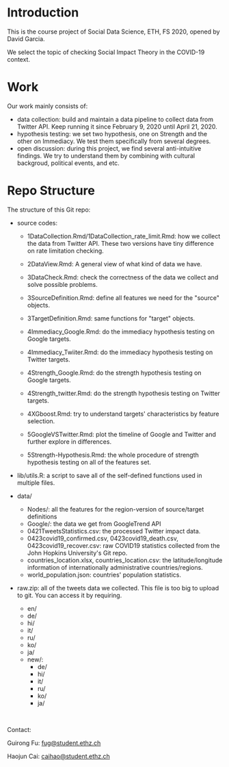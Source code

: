 # Introduction

This is the course project of Social Data Science, ETH, FS 2020, opened by David Garcia.

We select the topic of checking Social Impact Theory in the COVID-19 context.

# Work

Our work mainly consists of:

- data collection: build and maintain a data pipeline to collect data from Twitter API. Keep running it since February 9, 2020 until April 21, 2020.
- hypothesis testing: we set two hypothesis, one on Strength and the other on Immediacy. We test them specifically from several degrees.
- open discussion: during this project, we find several anti-intuitive findings. We try to understand them by combining with cultural backgroud, political events, and etc.

# Repo Structure

The structure of this Git repo:

- source codes:

  - 1DataCollection.Rmd/1DataCollection_rate_limit.Rmd: how we collect the data from Twitter API. These two versions have tiny difference on rate limitation checking.

  - 2DataView.Rmd: A general view of what kind of data we have.

  - 3DataCheck.Rmd: check the correctness of the data we collect and solve possible problems.

  - 3SourceDefinition.Rmd: define all features we need for the "source" objects.

  - 3TargetDefinition.Rmd: same functions for "target" objects.
  
  - 4Immediacy_Google.Rmd: do the immediacy hypothesis testing on Google targets.
  
  - 4Immediacy_Twiiter.Rmd: do the immediacy hypothesis testing on Twitter targets.

  - 4Strength_Google.Rmd: do the strength hypothesis testing on Google targets.

  - 4Strength_twitter.Rmd: do the strength hypothesis testing on Twitter targets.

  - 4XGboost.Rmd: try to understand targets' characteristics by feature selection.

  - 5GoogleVSTwitter.Rmd: plot the timeline of Google and Twitter and further explore in differences.
  
  - 5Strength-Hypothesis.Rmd: the whole procedure of strength hypothesis testing on all of the features set.

- lib/utils.R: a script to save all of the self-defined functions used in multiple files.
- data/
  - Nodes/: all the features for the region-version of source/target definitions
  - Google/: the data we get from GoogleTrend API
  - 0421TweetsStatistics.csv: the processed Twitter impact data.
  - 0423covid19_confirmed.csv, 0423covid19_death.csv, 0423covid19_recover.csv: raw COVID19 statistics collected from the John Hopkins University's Git repo.
  - countries_location.xlsx, countries_location.csv: the latitude/longitude information of internationally administrative countries/regions.
  - world_population.json: countries' population statistics.
- raw.zip: all of the tweets data we collected. This file is too big to upload to git. You can access it by requiring.
  - en/
  - de/
  - hi/
  - it/
  - ru/
  - ko/
  - ja/
  - new/:
    - de/
    - hi/
    - it/
    - ru/
    - ko/
    - ja/

​    

Contact:

Guirong Fu: fug@student.ethz.ch

Haojun Cai: caihao@student.ethz.ch
